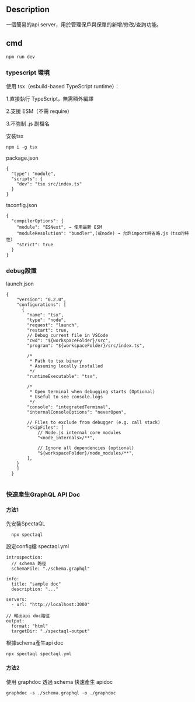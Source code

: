 ## Description
一個簡易的api server，用於管理保戶與保單的新增/修改/查詢功能。
## cmd
```
npm run dev
```     

### typescript 環境
使用 tsx（esbuild-based TypeScript runtime）：

  1.直接執行 TypeScript，無需額外編譯
  
  2.支援 ESM（不需 require）
  
  3.不強制 .js 副檔名

安裝tsx

```
npm i -g tsx
```

package.json
```
{
  "type": "module",
  "scripts": {
    "dev": "tsx src/index.ts"
  }
}
```

tsconfig.json
```
{
  "compilerOptions": {
    "module": "ESNext", → 使用最新 ESM
    "moduleResolution": "bundler",(或node) → 允許import時省略.js（tsx的特性）
    "strict": true
  }
}
```

### debug設置
launch.json
```
{
    "version": "0.2.0",
    "configurations": [
      {
        "name": "tsx",
        "type": "node",
        "request": "launch",
        "restart": true,
        // Debug current file in VSCode
        "cwd": "${workspaceFolder}/src",
        "program": "${workspaceFolder}/src/index.ts",
    
        /*
         * Path to tsx binary
         * Assuming locally installed
         */
        "runtimeExecutable": "tsx",
    
        /*
         * Open terminal when debugging starts (Optional)
         * Useful to see console.logs
         */
        "console": "integratedTerminal",
        "internalConsoleOptions": "neverOpen",
    
        // Files to exclude from debugger (e.g. call stack)
        "skipFiles": [
            // Node.js internal core modules
            "<node_internals>/**",
    
            // Ignore all dependencies (optional)
            "${workspaceFolder}/node_modules/**",
        ],
    }
    ]
  }
  
```
### 快速產生GraphQL API Doc
#### 方法1
先安裝SpectaQL
```
  npx spectaql
```

設定config檔 spectaql.yml

```
introspection:
  // schema 路徑
  schemaFile: "./schema.graphql"

info:
  title: "sample doc"
  description: "..."

servers:
  - url: "http://localhost:3000"

// 輸出api doc路徑
output:
  format: "html"
  targetDir: "./spectaql-output"

```

根據schema產生api doc
```
npx spectaql spectaql.yml 
```
#### 方法2
使用 graphdoc 透過 schema 快速產生 apidoc
```
graphdoc -s ./schema.graphql -o ./graphdoc
```